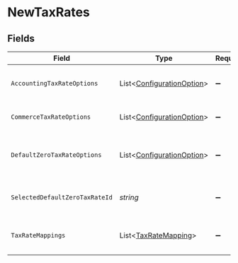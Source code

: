 # NewTaxRates


## Fields

| Field                                                                   | Type                                                                    | Required                                                                | Description                                                             |
| ----------------------------------------------------------------------- | ----------------------------------------------------------------------- | ----------------------------------------------------------------------- | ----------------------------------------------------------------------- |
| `AccountingTaxRateOptions`                                              | List<[ConfigurationOption](../../Models/Shared/ConfigurationOption.md)> | :heavy_minus_sign:                                                      | Array of accounting tax rate options.                                   |
| `CommerceTaxRateOptions`                                                | List<[ConfigurationOption](../../Models/Shared/ConfigurationOption.md)> | :heavy_minus_sign:                                                      | Array of tax component options.                                         |
| `DefaultZeroTaxRateOptions`                                             | List<[ConfigurationOption](../../Models/Shared/ConfigurationOption.md)> | :heavy_minus_sign:                                                      | Default zero tax rate selected for sync.                                |
| `SelectedDefaultZeroTaxRateId`                                          | *string*                                                                | :heavy_minus_sign:                                                      | Default tax rate selected for sync.                                     |
| `TaxRateMappings`                                                       | List<[TaxRateMapping](../../Models/Shared/TaxRateMapping.md)>           | :heavy_minus_sign:                                                      | Array of tax component to rate mappings.                                |
